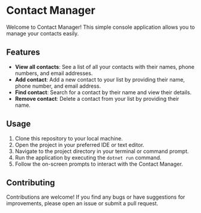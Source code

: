 # Contact Manager

Welcome to Contact Manager! This simple console application allows you to manage your contacts easily.

## Features

- **View all contacts**: See a list of all your contacts with their names, phone numbers, and email addresses.
- **Add contact**: Add a new contact to your list by providing their name, phone number, and email address.
- **Find contact**: Search for a contact by their name and view their details.
- **Remove contact**: Delete a contact from your list by providing their name.

## Usage

1. Clone this repository to your local machine.
2. Open the project in your preferred IDE or text editor.
3. Navigate to the project directory in your terminal or command prompt.
4. Run the application by executing the `dotnet run` command.
5. Follow the on-screen prompts to interact with the Contact Manager.

## Contributing

Contributions are welcome! If you find any bugs or have suggestions for improvements, please open an issue or submit a pull request.
